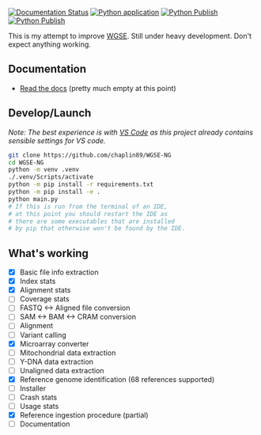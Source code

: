 [![Documentation Status](https://readthedocs.org/projects/wgse-ng/badge/?version=latest)](https://wgse-ng.readthedocs.io/en/latest/?badge=latest)
[![Python application](https://github.com/chaplin89/WGSE-NG/actions/workflows/python-app.yml/badge.svg)](https://github.com/chaplin89/WGSE-NG/actions/workflows/python-app.yml/badge.svg)
[![Python Publish](https://github.com/chaplin89/WGSE-NG/actions/workflows/python-publish.yml/badge.svg)](https://github.com/chaplin89/WGSE-NG/actions/workflows/python-publish.yml/badge.svg)
[![Python Publish](https://github.com/chaplin89/WGSE-NG/actions/workflows/python-pyinstaller.yml/badge.svg)](https://github.com/chaplin89/WGSE-NG/actions/workflows/python-pyinstaller.yml/badge.svg)

This is my attempt to improve [WGSE](https://github.com/WGSExtract/WGSExtract-Dev). Still under heavy development. Don't expect anything working.

## Documentation
- [Read the docs](https://wgse-ng.readthedocs.io/en/latest/) (pretty much empty at this point)

## Develop/Launch
_Note: The best experience is with [VS Code](https://code.visualstudio.com/) as this project already contains sensible settings for VS code._
```bash
git clone https://github.com/chaplin89/WGSE-NG
cd WGSE-NG
python -m venv .venv
./.venv/Scripts/activate
python -m pip install -r requirements.txt
python -m pip install -e .
python main.py
# If this is run from the terminal of an IDE, 
# at this point you should restart the IDE as
# there are some executables that are installed
# by pip that otherwise won't be found by the IDE.
```

## What's working

- [x] Basic file info extraction
- [x] Index stats
- [x] Alignment stats
- [ ] Coverage stats
- [ ] FASTQ <-> Aligned file conversion
- [ ] SAM <-> BAM <-> CRAM conversion
- [ ] Alignment
- [ ] Variant calling
- [x] Microarray converter
- [ ] Mitochondrial data extraction
- [ ] Y-DNA data extraction
- [ ] Unaligned data extraction
- [x] Reference genome identification (68 references supported)
- [ ] Installer
- [ ] Crash stats
- [ ] Usage stats
- [X] Reference ingestion procedure (partial)
- [ ] Documentation